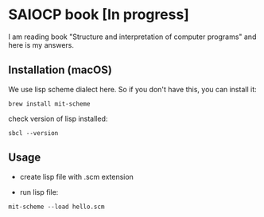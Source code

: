 # SAIOCP book [In progress]

I am reading book "Structure and interpretation of computer programs" and here is my answers.

## Installation (macOS)

We use lisp scheme dialect here. So if you don't have this, you can install it:

```
brew install mit-scheme
```

check version of lisp installed:

```
sbcl --version
```

## Usage

- create lisp file with .scm extension

- run lisp file:

```
mit-scheme --load hello.scm
```
